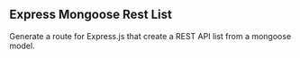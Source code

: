 ## Express Mongoose Rest List

Generate a route for Express.js that create a REST API list from a mongoose model.

